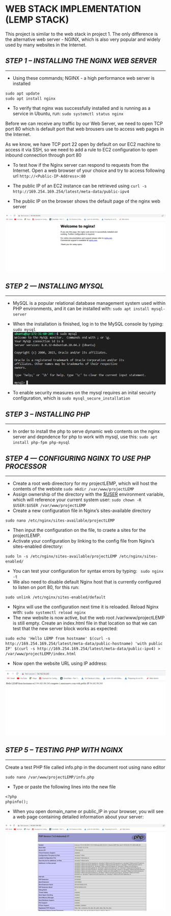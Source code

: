 # WEB STACK IMPLEMENTATION (LEMP STACK)

This project is similar to the web stack in project 1. The only difference is the alternative web server - NGINX, which is also very popular and widely used by many websites in the Internet.

## _STEP 1 – INSTALLING THE NGINX WEB SERVER_
---
- Using these commands; NGINX - a high performance web server is installed
```
sudo apt update
sudo apt install nginx
```
- To verify that nginx was successfully installed and is running as a service in Ubuntu, run: ```sudo systemctl status nginx```

Before we can receive any traffic by our Web Server, we need to open TCP port 80 which is default port that web brousers use to access web pages in the Internet.

As we know, we have TCP port 22 open by default on our EC2 machine to access it via SSH, so we need to add a rule to EC2 configuration to open inbound connection through port 80

- To test how if the Nginx server can respond to requests from the Internet.
Open a web browser of your choice and try to access following url ```http://<Public-IP-Address>:80```

- The public IP of an EC2 instance can be retrieved using ```curl -s http://169.254.169.254/latest/meta-data/public-ipv4```

- The public IP on the browser shows the default page of the nginx web server

![NGINX default page](https://github.com/abibolola/dareyio-Projects/blob/main/Screenshots/Project2/nginx%20homepage%20port%2080.JPG)

## _STEP 2 — INSTALLING MYSQL_
---
-  MySQL is a popular relational database management system used within PHP environments, and it can be installed with: ```sudo apt install mysql-server```

- When the installation is finished, log in to the MySQL console by typing: ```sudo mysql```
![mysql console](https://github.com/abibolola/dareyio-Projects/blob/main/Screenshots/Project2/login%20to%20mysql%20console.JPG)

- To enable security measures on the mysql requires an inital secuirty configuration, which is ```sudo mysql_secure_installation```

## _STEP 3 – INSTALLING PHP_
---
- In order to install the php to serve dynamic web contents on the nginx server and depndence for php to work with mysql, use this: ```sudo apt install php-fpm php-mysql```
## _STEP 4 — CONFIGURING NGINX TO USE PHP PROCESSOR_
---
- Create a root web direectory for my projectLEMP, which will host the contents of the webiste ```sudo mkdir /var/www/projectLEMP```
- Assign ownership of the directory with the [$USER]() environment variable, which will reference your current system user: ```sudo chown -R $USER:$USER /var/www/projectLEMP```
- Create a new configuration file in Nginx’s sites-available directory
```
sudo nano /etc/nginx/sites-available/projectLEMP
```
- Then input the configuration on the file, to craete a sites for the projectLEMP.
- Activate your configuration by linking to the config file from Nginx’s sites-enabled directory:
```
sudo ln -s /etc/nginx/sites-available/projectLEMP /etc/nginx/sites-enabled/
```
- You can test your configuration for syntax errors by typing: ``` sudo nginx -t```
- We also need to disable default Nginx host that is currently configured to listen on port 80, for this run:
```
sudo unlink /etc/nginx/sites-enabled/default
```
- Nginx will use the configuration next time it is reloaded. Reload Nginx with: ```sudo systemctl reload nginx```
- The new website is now active, but the web root /var/www/projectLEMP is still empty. Create an index.html file in that location so that we can test that the new server block works as expected:
```
sudo echo 'Hello LEMP from hostname' $(curl -s http://169.254.169.254/latest/meta-data/public-hostname) 'with public IP' $(curl -s http://169.254.169.254/latest/meta-data/public-ipv4) > /var/www/projectLEMP/index.html
```
- Now open the website URL using IP address:

![new nginx webpage](https://github.com/abibolola/dareyio-Projects/blob/main/Screenshots/Project2/new%20nginx%20webpage.JPG)

## _STEP 5 – TESTING PHP WITH NGINX_
---

Create a test PHP file called info.php in the document root using nano editor
```
sudo nano /var/www/projectLEMP/info.php
```
- Type or paste the following lines into the new file
```
<?php
phpinfo();
```
- When you open domain_name or public_IP in your browser, you will see a web page containing detailed information about your server:

![php info](https://github.com/abibolola/dareyio-Projects/blob/main/Screenshots/Project2/php%20webpage.JPG)

